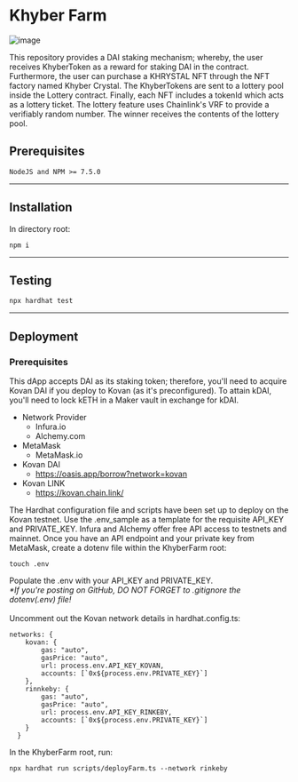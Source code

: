 # Khyber Farm

![image](https://user-images.githubusercontent.com/22881005/143726112-7a98f544-0b58-45ee-9084-79d0e6830c62.png)

This repository provides a DAI staking mechanism; whereby, the user receives KhyberToken as a reward for staking DAI in the contract. Furthermore, the user can purchase a KHRYSTAL NFT through the NFT factory named Khyber Crystal. The KhyberTokens are sent to a lottery pool inside the Lottery contract. Finally, each NFT includes a tokenId which acts as a lottery ticket. The lottery feature uses Chainlink's VRF to provide a verifiably random number. The winner receives the contents of the lottery pool. 

## Prerequisites
```
NodeJS and NPM >= 7.5.0
```
***
## Installation
In directory root:
```
npm i
```
***
## Testing
```
npx hardhat test
```
***
## Deployment
### Prerequisites
This dApp accepts DAI as its staking token; therefore, you'll need to acquire Kovan DAI if you deploy to Kovan (as it's preconfigured). To attain kDAI, you'll need to lock kETH in a Maker vault in exchange for kDAI.
* Network Provider
    * Infura.io
    * Alchemy.com
* MetaMask 
    * MetaMask.io
* Kovan DAI 
    * https://oasis.app/borrow?network=kovan
* Kovan LINK
    * https://kovan.chain.link/

The Hardhat configuration file and scripts have been set up to deploy on the Kovan testnet. Use the .env_sample as a template for the requisite API_KEY and PRIVATE_KEY. Infura and Alchemy offer free API access to testnets and mainnet. Once you have an API endpoint and your private key from MetaMask, create a dotenv file within the KhyberFarm root:

```
touch .env
```
Populate the .env with your API_KEY and PRIVATE_KEY. 
<br>
_*If you're posting on GitHub, DO NOT FORGET to .gitignore the dotenv(.env) file!_
<br>
<br>
Uncomment out the Kovan network details in hardhat.config.ts:
```
networks: {
    kovan: {
        gas: "auto",
        gasPrice: "auto",
        url: process.env.API_KEY_KOVAN,
        accounts: [`0x${process.env.PRIVATE_KEY}`]
    },
    rinnkeby: {
        gas: "auto",
        gasPrice: "auto",
        url: process.env.API_KEY_RINKEBY,
        accounts: [`0x${process.env.PRIVATE_KEY}`]
    }
  }
```
In the KhyberFarm root, run:
```
npx hardhat run scripts/deployFarm.ts --network rinkeby
```



